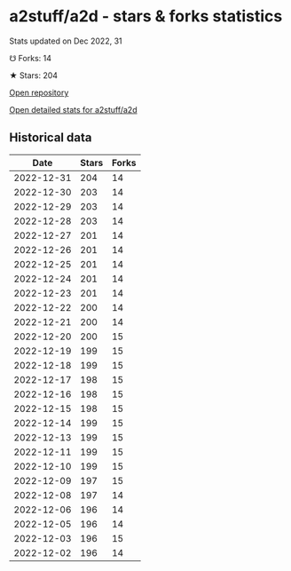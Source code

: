 # a2stuff/a2d - stars & forks statistics

Stats updated on Dec 2022, 31

☋ Forks: 14

★ Stars: 204

[Open repository](https://github.com/a2stuff/a2d)

[Open detailed stats for a2stuff/a2d](https://reviewgithub.com/rep/a2stuff/a2d)

## Historical data
| Date | Stars | Forks |
|------|-------|-------|
| 2022-12-31 | 204 | 14 | 
| 2022-12-30 | 203 | 14 | 
| 2022-12-29 | 203 | 14 | 
| 2022-12-28 | 203 | 14 | 
| 2022-12-27 | 201 | 14 | 
| 2022-12-26 | 201 | 14 | 
| 2022-12-25 | 201 | 14 | 
| 2022-12-24 | 201 | 14 | 
| 2022-12-23 | 201 | 14 | 
| 2022-12-22 | 200 | 14 | 
| 2022-12-21 | 200 | 14 | 
| 2022-12-20 | 200 | 15 | 
| 2022-12-19 | 199 | 15 | 
| 2022-12-18 | 199 | 15 | 
| 2022-12-17 | 198 | 15 | 
| 2022-12-16 | 198 | 15 | 
| 2022-12-15 | 198 | 15 | 
| 2022-12-14 | 199 | 15 | 
| 2022-12-13 | 199 | 15 | 
| 2022-12-11 | 199 | 15 | 
| 2022-12-10 | 199 | 15 | 
| 2022-12-09 | 197 | 15 | 
| 2022-12-08 | 197 | 14 | 
| 2022-12-06 | 196 | 14 | 
| 2022-12-05 | 196 | 14 | 
| 2022-12-03 | 196 | 15 | 
| 2022-12-02 | 196 | 14 | 

